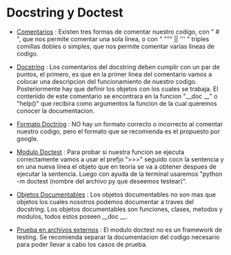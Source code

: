 # Docstring y Doctest

- [Comentarios]() : Existen tres formas de comentar nuestro codigo, con " # ", que nos permite comentar una sola linea, o con " """ || ''' " triples comillas dobles o simples, que nos permite comentar varias lineas de codigo.


- [Docstring](docstring.py) : Los comentarios del docstring deben cumplir con un par de puntos, el primero, es que en la primer linea del comentario vamos a colocar una descripcion del funcionamiento de nuestro codigo. Posteriormente hay que definir los objetos con los cuales se trabaja. El contenido de este comentario se encontrara en la funcion "__doc __" o "help()" que recibira como argumentos la funcion de la cual queremos conocer la documentacion.


- [Formato Doctring]() : NO hay un formato correcto o incorrecto al comentar nuestro codigo, pero el formato que se recomienda es el propuesto por google.


- [Modulo Doctest]() : Para probar si nuestra funcion se ejecuta correctamente vamos a usar el prefjo ">>>" seguido cocn la sentencia y en una nueva linea el objeto que en teoria se va a obtener despues de ejecutar la sentencia. Luego con ayuda de la terminal usaremos "python -m doctest (nombre del archivo py que deseemos testear)".


- [Objetos Documentables](documentar.py) : Los objetos documentables no son mas que objetos los cuales nosotros podemos documentar a traves del docstring. Los objetos documentables son funciones, clases, metodos y modulos, todos estos poseen __doc __.


- [Prueba en archivos externos]() : El modulo doctest no es un framework de testing. Se recomienda separar la documentacion del codigo necesario para poder llevar a cabo los casos de prueba.

